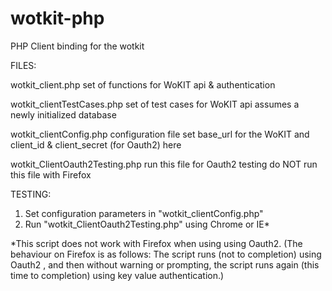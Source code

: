 wotkit-php
==========

PHP Client binding for the wotkit


FILES:

wotkit_client.php
  set of functions for WoKIT api & authentication
  
wotkit_clientTestCases.php
  set of test cases for WoKIT api
  assumes a newly initialized database
  
wotkit_clientConfig.php
  configuration file
  set base_url for the WoKIT and client_id & client_secret (for Oauth2) here
  
wotkit_ClientOauth2Testing.php
  run this file for Oauth2 testing 
  do NOT run this file with Firefox
  

TESTING:

1. Set configuration parameters in "wotkit_clientConfig.php"
2. Run "wotkit_ClientOauth2Testing.php" using Chrome or IE*



*This script does not work with Firefox when using using Oauth2. 
(The behaviour on Firefox is as follows:
The script runs (not to completion) using Oauth2 ,
and then without warning or prompting, the script runs again (this time to completion) 
using key value authentication.)
